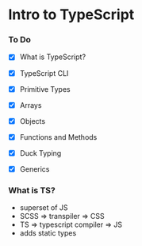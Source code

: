 # Intro to TypeScript

### To Do
* [x] What is TypeScript?
* [x] TypeScript CLI
* [x] Primitive Types
* [x] Arrays
* [x] Objects
* [x] Functions and Methods
* [x] Duck Typing
* [x] Generics


### What is TS?
* superset of JS
* SCSS => transpiler => CSS
* TS => typescript compiler => JS
* adds static types













